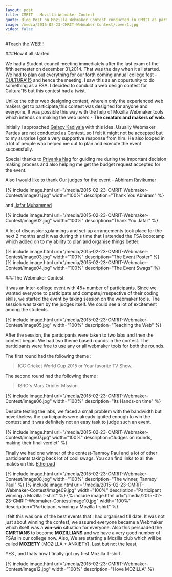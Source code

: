 ```yaml
---
layout: post
title: CMRIT - Mozilla Webmaker Contest
quote: Blog Post on Mozilla Webmaker Contest conducted in CMRIT as part of CULTURA'15 - Annual college fest.
image: /media/2015-02-23-CMRIT-Webmaker-Contest/cover1.jpg
video: false
---
```


#Teach the WEB!!!

###How it all started

We had a Student council meeting immediately after the last exam of the fifth semester on december 31,2014. That was the day when it all started. We had to plan out everything for our forth coming annual college fest - [CULTURA'15](http://www.cultura15.com) and hence the meeting. I saw this as an oppurtunity to do something as a FSA. I decided to conduct a web design contest for Cultura'15 but this contest had a twist.

Unlike the other web designing contest, wherein only the experienced web makers get to participate,this contest was designed for anyone and everyone. It was possible this way with the help of Mozilla Webmaker tools which intends on making the web users - **The creators and makers of web**.

Initially I approached [Galaxy Kadiyala](https://reps.mozilla.org/u/galaxyk/) with this idea. Usually Webmaker Parties are not conducted as Contest, so I felt it might not be accepted but to my surprise I got a very supportive response from him. He also looped in a lot of people who helped me out to plan and execute the event successfully.

Special thanks to [Priyanka Nag](https://reps.mozilla.org/u/priynag/) for guiding me during the important decision making process and also helping me get the budget request accepted for the event.

Also I would like to thank Our judges for the event - [Abhiram Ravikumar](https://mozillians.org/en-US/u/abhi12ravi/) 

{% include image.html url="/media/2015-02-23-CMRIT-Webmaker-Contest/image01.jpg" width="100%" description="Thank You Abhiram" %}

and [Jafar Muhammed](https://mozillians.org/en-US/u/pmjcreations/)

{% include image.html url="/media/2015-02-23-CMRIT-Webmaker-Contest/image02.jpg" width="100%" description="Thank You Jafar" %}

A lot of discussions,plannings and set-up arrangements took place for the next 2 months and it was during this time that I attended the FSA bootcamp which added on to my ability to plan and organise things better.

{% include image.html url="/media/2015-02-23-CMRIT-Webmaker-Contest/image03.jpg" width="100%" description="The Event Poster" %}
{% include image.html url="/media/2015-02-23-CMRIT-Webmaker-Contest/image04.jpg" width="100%" description="The Event Swags" %}
 
###The Webmaker Contest

It was an Inter-college event with 45+ number of participants.
Since we wanted everyone to participate and compete,irrespective of their coding skills, we started the event by taking session on the webmaker tools. The session was taken by the judges itself. We could see a lot of excitement among the students.

{% include image.html url="/media/2015-02-23-CMRIT-Webmaker-Contest/image05.jpg" width="100%" description="Teaching the Web" %}

After the session, the participants were taken to two labs and then the contest began. We had two theme based rounds in the contest. The participants were free to use any or all webmaker tools for both the rounds. 

The first round had the following theme : 

> ICC Cricket World Cup 2015 or Your favorite TV Show. 

The second round had the following theme : 

> ISRO's Mars Orbiter Mission.


{% include image.html url="/media/2015-02-23-CMRIT-Webmaker-Contest/image06.jpg" width="100%" description="Its Hands-on time" %}

Despite testing the labs, we faced a small problem with the bandwidth but nevertheless the participants were already ignited enough to win the contest and it was definitely not an easy task to judge such an event.

{% include image.html url="/media/2015-02-23-CMRIT-Webmaker-Contest/image07.jpg" width="100%" description="Judges on rounds, making their final verdict" %}

Finally we had one winner of the contest-Tanmoy Paul and a lot of other participants taking back lot of cool swags.
You can find links to all the makes on this [Etherpad](https://etherpad.mozilla.org/mozilla-presence-cultura15)

{% include image.html url="/media/2015-02-23-CMRIT-Webmaker-Contest/image08.jpg" width="100%" description="The winner, Tanmoy Paul" %}
{% include image.html url="/media/2015-02-23-CMRIT-Webmaker-Contest/image09.jpg" width="100%" description="Participant winning a Mozilla t-shirt" %}
{% include image.html url="/media/2015-02-23-CMRIT-Webmaker-Contest/image10.jpg" width="100%" description="Participant winning a Mozilla t-shirt" %}


I felt this was one of the best events that I had organised till date. It was not just about winning the contest, we assured everyone became a Webmaker which itself was a **win-win** situation for everyone. Also this persuaded the **CMRTIANS** to become **MOZILLIANS** and we have a very good number of FSAs in our college now. Also, We are starting a Mozilla club which will be called **MOZIETY** (MOZILLA + ANXIETY).
Last but not the least, 

YES , and thats how I finally got my first Mozilla T-shirt.
 
{% include image.html url="/media/2015-02-23-CMRIT-Webmaker-Contest/image12.jpg" width="100%" description="I love MOZILLA" %}
